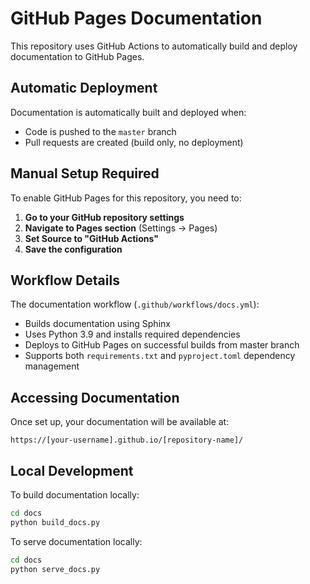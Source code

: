 # GitHub Pages Documentation

This repository uses GitHub Actions to automatically build and deploy documentation to GitHub Pages.

## Automatic Deployment

Documentation is automatically built and deployed when:
- Code is pushed to the `master` branch
- Pull requests are created (build only, no deployment)

## Manual Setup Required

To enable GitHub Pages for this repository, you need to:

1. **Go to your GitHub repository settings**
2. **Navigate to Pages section** (Settings → Pages)
3. **Set Source to "GitHub Actions"**
4. **Save the configuration**

## Workflow Details

The documentation workflow (`.github/workflows/docs.yml`):
- Builds documentation using Sphinx
- Uses Python 3.9 and installs required dependencies
- Deploys to GitHub Pages on successful builds from master branch
- Supports both `requirements.txt` and `pyproject.toml` dependency management

## Accessing Documentation

Once set up, your documentation will be available at:
```
https://[your-username].github.io/[repository-name]/
```

## Local Development

To build documentation locally:
```bash
cd docs
python build_docs.py
```

To serve documentation locally:
```bash
cd docs
python serve_docs.py
```